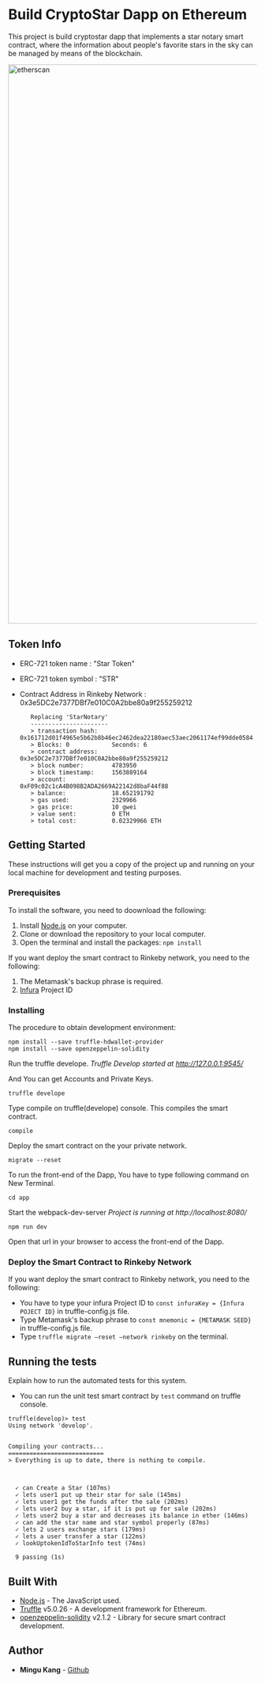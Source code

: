 # Build CryptoStar Dapp on Ethereum

This project is build cryptostar dapp that implements a star notary smart contract, where the information about people's favorite stars in the sky can be managed by means of the blockchain.

<img width="1131" alt="etherscan" src="https://user-images.githubusercontent.com/26805817/62104984-208a6200-b2dc-11e9-8f12-3a01c6b9d4d5.png">

## Token Info

* ERC-721 token name : "Star Token"

* ERC-721 token symbol : "STR"

* Contract Address in Rinkeby Network : 0x3e5DC2e7377DBf7e010C0A2bbe80a9f255259212

  ```
     Replacing 'StarNotary'
     ----------------------
     > transaction hash:    0x161712d01f4965e5b62b8b46ec2462dea22180aec53aec2061174ef99dde0584
     > Blocks: 0            Seconds: 6
     > contract address:    0x3e5DC2e7377DBf7e010C0A2bbe80a9f255259212
     > block number:        4783950
     > block timestamp:     1563889164
     > account:             0xF09c02c1cA4B098B2ADA2669A22142d8baF44f88
     > balance:             18.652191792
     > gas used:            2329966
     > gas price:           10 gwei
     > value sent:          0 ETH
     > total cost:          0.02329966 ETH
  ```

  

## Getting Started

These instructions will get you a copy of the project up and running on your local machine for development and testing purposes.

### Prerequisites

To install the software, you need to doownload the following:

1. Install [Node.js](https://nodejs.org/en/) on your computer.
2. Clone or download the repository to your local computer.
3. Open the terminal and install the packages: `npm install`

If you want deploy the smart contract to Rinkeby network, you need to the following:

1. The Metamask's backup phrase is required.
2. [Infura](https://infura.io/) Project ID

### Installing

The procedure to obtain development environment:

```
npm install --save truffle-hdwallet-provider
npm install --save openzeppelin-solidity
```

Run the truffle develope. *Truffle Develop started at http://127.0.0.1:9545/*

And You can get Accounts and Private Keys.

```
truffle develope
```

Type compile on truffle(develope) console. This compiles the smart contract.

```
compile
```

Deploy the smart contract on the your private network.

```
migrate --reset
```

To run the front-end of the Dapp, You have to type following command on New Terminal.

```
cd app
```

Start the webpack-dev-server  *Project is running at http://localhost:8080/*

```
npm run dev
```

Open that url in your browser to access the front-end of the Dapp.



### Deploy the Smart Contract to Rinkeby Network

If you want deploy the smart contract to Rinkeby network, you need to the following:

* You have to type your infura Project ID to `const infuraKey = {Infura POJECT ID}` in truffle-config.js file.
* Type Metamask's backup phrase to `const mnemonic = {METAMASK SEED}` in truffle-config.js file.
* Type `truffle migrate —reset —network rinkeby` on the terminal.



## Running the tests

Explain how to run the automated tests for this system.

* You can run the unit test smart contract by `test` command on truffle console.

```
truffle(develop)> test
Using network 'develop'.


Compiling your contracts...
===========================
> Everything is up to date, there is nothing to compile.



  ✓ can Create a Star (107ms)
  ✓ lets user1 put up their star for sale (145ms)
  ✓ lets user1 get the funds after the sale (202ms)
  ✓ lets user2 buy a star, if it is put up for sale (202ms)
  ✓ lets user2 buy a star and decreases its balance in ether (146ms)
  ✓ can add the star name and star symbol properly (87ms)
  ✓ lets 2 users exchange stars (179ms)
  ✓ lets a user transfer a star (122ms)
  ✓ lookUptokenIdToStarInfo test (74ms)

  9 passing (1s)
```



## Built With

* [Node.js](https://nodejs.org/en/) - The JavaScript used.
* [Truffle](https://truffleframework.com/) v5.0.26 - A development framework for Ethereum.
* [openzeppelin-solidity]() v2.1.2 - Library for secure smart contract development.

## Author

* **Mingu Kang** - [Github](https://github.com/minqukanq)
